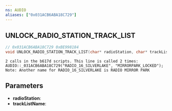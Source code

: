 ```yaml
---
ns: AUDIO
aliases: ["0x031ACB6ABA18C729"]
---
```

## UNLOCK_RADIO_STATION_TRACK_LIST

```c
// 0x031ACB6ABA18C729 0xBE998184
void UNLOCK_RADIO_STATION_TRACK_LIST(char* radioStation, char* trackListName);
```

```
2 calls in the b617d scripts. This line is called 2 times:  
AUDIO::_031ACB6ABA18C729("RADIO_16_SILVERLAKE", "MIRRORPARK_LOCKED");  
Note: Another name for RADIO_16_SILVERLAKE is RADIO MIRROR PARK  
```

## Parameters
* **radioStation**: 
* **trackListName**: 

